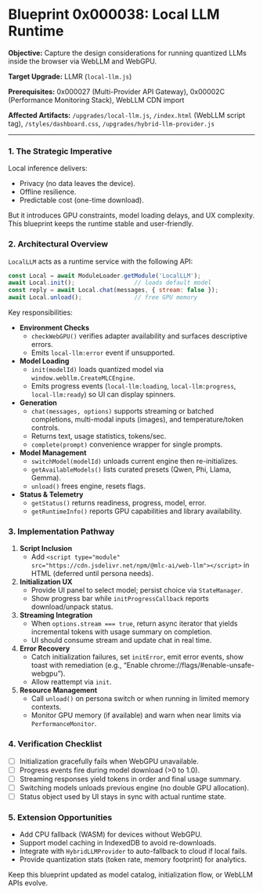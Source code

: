 # Blueprint 0x000038: Local LLM Runtime

**Objective:** Capture the design considerations for running quantized LLMs inside the browser via WebLLM and WebGPU.

**Target Upgrade:** LLMR (`local-llm.js`)

**Prerequisites:** 0x000027 (Multi-Provider API Gateway), 0x00002C (Performance Monitoring Stack), WebLLM CDN import

**Affected Artifacts:** `/upgrades/local-llm.js`, `/index.html` (WebLLM script tag), `/styles/dashboard.css`, `/upgrades/hybrid-llm-provider.js`

---

### 1. The Strategic Imperative
Local inference delivers:
- Privacy (no data leaves the device).
- Offline resilience.
- Predictable cost (one-time download).

But it introduces GPU constraints, model loading delays, and UX complexity. This blueprint keeps the runtime stable and user-friendly.

### 2. Architectural Overview
`LocalLLM` acts as a runtime service with the following API:

```javascript
const Local = await ModuleLoader.getModule('LocalLLM');
await Local.init();                 // loads default model
const reply = await Local.chat(messages, { stream: false });
await Local.unload();               // free GPU memory
```

Key responsibilities:
- **Environment Checks**
  - `checkWebGPU()` verifies adapter availability and surfaces descriptive errors.
  - Emits `local-llm:error` event if unsupported.
- **Model Loading**
  - `init(modelId)` loads quantized model via `window.webllm.CreateMLCEngine`.
  - Emits progress events (`local-llm:loading`, `local-llm:progress`, `local-llm:ready`) so UI can display spinners.
- **Generation**
  - `chat(messages, options)` supports streaming or batched completions, multi-modal inputs (images), and temperature/token controls.
  - Returns text, usage statistics, tokens/sec.
  - `complete(prompt)` convenience wrapper for single prompts.
- **Model Management**
  - `switchModel(modelId)` unloads current engine then re-initializes.
  - `getAvailableModels()` lists curated presets (Qwen, Phi, Llama, Gemma).
  - `unload()` frees engine, resets flags.
- **Status & Telemetry**
  - `getStatus()` returns readiness, progress, model, error.
  - `getRuntimeInfo()` reports GPU capabilities and library availability.

### 3. Implementation Pathway
1. **Script Inclusion**
   - Add `<script type="module" src="https://cdn.jsdelivr.net/npm/@mlc-ai/web-llm"></script>` in HTML (deferred until persona needs).
2. **Initialization UX**
   - Provide UI panel to select model; persist choice via `StateManager`.
   - Show progress bar while `initProgressCallback` reports download/unpack status.
3. **Streaming Integration**
   - When `options.stream === true`, return async iterator that yields incremental tokens with usage summary on completion.
   - UI should consume stream and update chat in real time.
4. **Error Recovery**
   - Catch initialization failures, set `initError`, emit error events, show toast with remediation (e.g., “Enable chrome://flags/#enable-unsafe-webgpu”).
   - Allow reattempt via `init`.
5. **Resource Management**
   - Call `unload()` on persona switch or when running in limited memory contexts.
   - Monitor GPU memory (if available) and warn when near limits via `PerformanceMonitor`.

### 4. Verification Checklist
- [ ] Initialization gracefully fails when WebGPU unavailable.
- [ ] Progress events fire during model download (>0 to 1.0).
- [ ] Streaming responses yield tokens in order and final usage summary.
- [ ] Switching models unloads previous engine (no double GPU allocation).
- [ ] Status object used by UI stays in sync with actual runtime state.

### 5. Extension Opportunities
- Add CPU fallback (WASM) for devices without WebGPU.
- Support model caching in IndexedDB to avoid re-downloads.
- Integrate with `HybridLLMProvider` to auto-fallback to cloud if local fails.
- Provide quantization stats (token rate, memory footprint) for analytics.

Keep this blueprint updated as model catalog, initialization flow, or WebLLM APIs evolve.
